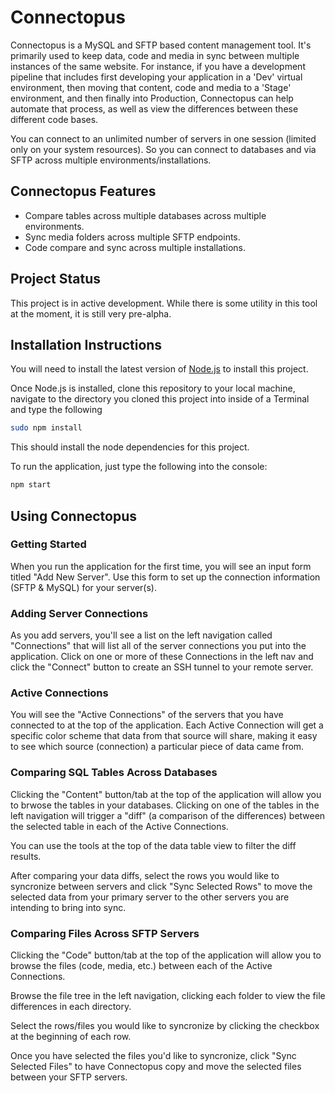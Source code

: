 Connectopus
===========

Connectopus is a MySQL and SFTP based content management tool.  It's primarily used to keep data, code and media in sync between multiple instances of the same website.  For instance, if you have a development pipeline that includes first developing your application in a 'Dev' virtual environment, then moving that content, code and media to a 'Stage' environment, and then finally into Production, Connectopus can help automate that process, as well as view the differences between these different code bases.

You can connect to an unlimited number of servers in one session (limited only on your system resources).  So you can connect to databases and via SFTP across multiple environments/installations.

## Connectopus Features

* Compare tables across multiple databases across multiple environments.
* Sync media folders across multiple SFTP endpoints.
* Code compare and sync across multiple installations.

## Project Status

This project is in active development.  While there is some utility in this tool at the moment, it is still very pre-alpha.

## Installation Instructions

You will need to install the latest version of [Node.js](https://nodejs.org/en/) to install this project.

Once Node.js is installed, clone this repository to your local machine, navigate to the directory you cloned this project into inside of a Terminal and type the following

```bash
sudo npm install
```

This should install the node dependencies for this project.

To run the application, just type the following into the console:

```bash
npm start
```

## Using Connectopus

### Getting Started

When you run the application for the first time, you will see an input form titled "Add New Server".  Use this form to set up the connection information (SFTP & MySQL) for your server(s).

### Adding Server Connections

As you add servers, you'll see a list on the left navigation called "Connections" that will list all of the server connections you put into the application.  Click on one or more of these Connections in the left nav and click the "Connect" button to create an SSH tunnel to your remote server.

### Active Connections

You will see the "Active Connections" of the servers that you have connected to at the top of the application.  Each Active Connection will get a specific color scheme that data from that source will share, making it easy to see which source (connection) a particular piece of data came from.

### Comparing SQL Tables Across Databases

Clicking the "Content" button/tab at the top of the application will allow you to brwose the tables in your databases.  Clicking on one of the tables in the left navigation will trigger a "diff" (a comparison of the differences) between the selected table in each of the Active Connections.

You can use the tools at the top of the data table view to filter the diff results. 

After comparing your data diffs, select the rows you would like to syncronize between servers and click "Sync Selected Rows" to move the selected data from your primary server to the other servers you are intending to bring into sync.

### Comparing Files Across SFTP Servers

Clicking the "Code" button/tab at the top of the application will allow you to browse the files (code, media, etc.) between each of the Active Connections.

Browse the file tree in the left navigation, clicking each folder to view the file differences in each directory.

Select the rows/files you would like to syncronize by clicking the checkbox at the beginning of each row.

Once you have selected the files you'd like to syncronize, click "Sync Selected Files" to have Connectopus copy and move the selected files between your SFTP servers.